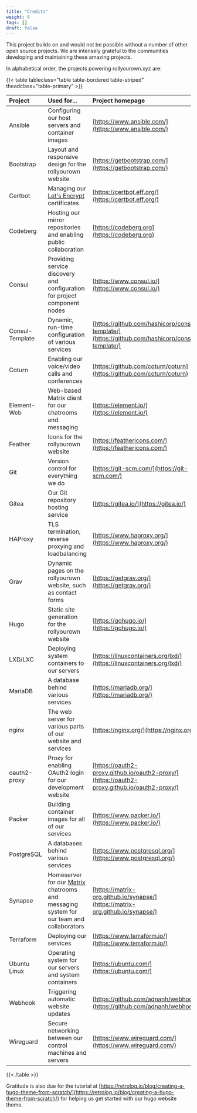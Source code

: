 ```yaml
---
title: "Credits"
weight: 6
tags: []
draft: false
---
```

<!--
SPDX-FileCopyrightText: 2022 Wilfred Nicoll <xyzroller@rollyourown.xyz>
SPDX-License-Identifier: CC-BY-SA-4.0
-->

This project builds on and would not be possible without a number of other open source projects. We are intensely grateful to the communities developing and maintaining these amazing projects.

<!--more-->

In alphabetical order, the projects powering rollyourown.xyz are:

{{< table tableclass="table table-bordered table-striped" theadclass="table-primary" >}}

| Project | Used for... | Project homepage | Licence |
| :------ | :---------- | :--------------- | :------ |
| Ansible | Configuring our host servers and container images | [https://www.ansible.com/](https://www.ansible.com/) | [GPL v3](https://github.com/ansible/ansible/blob/devel/COPYING) |
| Bootstrap | Layout and responsive design for the rollyourown website | [https://getbootstrap.com/](https://getbootstrap.com/) | [MIT](https://github.com/twbs/bootstrap/blob/main/LICENSE) |
| Certbot | Managing our [Let's Encrypt](https://letsencrypt.org/) certificates | [https://certbot.eff.org/](https://certbot.eff.org/) | [Apache 2.0](https://raw.githubusercontent.com/certbot/certbot/master/LICENSE.txt) |
| Codeberg | Hosting our mirror repositories and enabling public collaboration | [https://codeberg.org](https://codeberg.org) | [Non-profit association](https://docs.codeberg.org/getting-started/what-is-codeberg/) |
| Consul | Providing service discovery and configuration for project component nodes | [https://www.consul.io/](https://www.consul.io/) | [MPL 2.0](https://github.com/hashicorp/consul/blob/master/LICENSE) |
| Consul-Template | Dynamic, run-time configuration of various services | [https://github.com/hashicorp/consul-template/](https://github.com/hashicorp/consul-template/) | [MPL 2.0](https://github.com/hashicorp/consul-template/blob/master/LICENSE) |
| Coturn  | Enabling our voice/video calls and conferences | [https://github.com/coturn/coturn](https://github.com/coturn/coturn) | [https://github.com/coturn/coturn/blob/master/LICENSE](https://github.com/coturn/coturn/blob/master/LICENSE) |
| Element-Web | Web-based Matrix client for our chatrooms and messaging | [https://element.io/](https://element.io/) | [Apache 2.0](https://github.com/vector-im/element-web/blob/develop/LICENSE) |
| Feather | Icons for the rollyourown website | [https://feathericons.com/](https://feathericons.com/) | [MIT](https://github.com/feathericons/feather/blob/master/LICENSE) |
| Git | Version control for everything we do | [https://git-scm.com/](https://git-scm.com/) | [GPL v2](https://github.com/git/git/blob/master/COPYING) |
| Gitea | Our Git repository hosting service | [https://gitea.io/](https://gitea.io/) | [MIT](https://github.com/go-gitea/gitea/blob/main/LICENSE) |
| HAProxy | TLS termination, reverse proxying and loadbalancing | [https://www.haproxy.org/](https://www.haproxy.org/) | [GPL / LGPL](https://github.com/haproxy/haproxy/blob/master/LICENSE) |
| Grav | Dynamic pages on the rollyourown website, such as contact forms | [https://getgrav.org/](https://getgrav.org/) | [MIT](https://github.com/getgrav/grav/blob/develop/LICENSE.txt) |
| Hugo | Static site generation for the rollyourown website | [https://gohugo.io/](https://gohugo.io/) | [Apache 2.0](https://github.com/gohugoio/hugo/blob/master/LICENSE) |
| LXD/LXC | Deploying system containers to our servers | [https://linuxcontainers.org/lxd/](https://linuxcontainers.org/lxd/) | [Apache 2.0](https://github.com/lxc/lxd/blob/master/COPYING) |
| MariaDB | A database behind various services | [https://mariadb.org/](https://mariadb.org/) | [GPL v2 / LGPL](https://mariadb.com/kb/en/mariadb-license/) |
| nginx | The web server for various parts of our website and services | [https://nginx.org/](https://nginx.org/) | [2-clause BSD Licence](http://nginx.org/LICENSE) |
| oauth2-proxy | Proxy for enabling OAuth2 login for our development website | [https://oauth2-proxy.github.io/oauth2-proxy/](https://oauth2-proxy.github.io/oauth2-proxy/) | [MIT](https://github.com/oauth2-proxy/oauth2-proxy/blob/master/LICENSE) |
| Pacḱer | Building container images for all of our services | [https://www.packer.io/](https://www.packer.io/) | [MPL 2.0](https://github.com/hashicorp/packer/blob/master/LICENSE) |
| PostgreSQL | A databases behind various services | [https://www.postgresql.org/](https://www.postgresql.org/) | [PostgreSQL Licence](https://www.postgresql.org/about/licence/) |
| Synapse | Homeserver for our [Matrix](https://matrix.org/) chatrooms and messaging system for our team and collaborators | [https://matrix-org.github.io/synapse/](https://matrix-org.github.io/synapse/) | [Apache 2.0](https://github.com/matrix-org/synapse/blob/develop/LICENSE) |
| Terraform | Deploying our services | [https://www.terraform.io/](https://www.terraform.io/) | [MPL 2.0](https://github.com/hashicorp/terraform/blob/main/LICENSE) |
| Ubuntu Linux | Operating system for our servers and system containers | [https://ubuntu.com/](https://ubuntu.com/) | [Canonical IPRights Policy](https://ubuntu.com/legal/intellectual-property-policy) |
| Webhook | Triggering automatic website updates | [https://github.com/adnanh/webhook](https://github.com/adnanh/webhook) | [MIT](https://github.com/adnanh/webhook/blob/master/LICENSE) |
| Wireguard | Secure networking between our control machines and servers | [https://www.wireguard.com/](https://www.wireguard.com/) | [GPL v2](https://www.wireguard.com/#license) |

{{< /table >}}

Gratitude is also due for the tutorial at [https://retrolog.io/blog/creating-a-hugo-theme-from-scratch/](https://retrolog.io/blog/creating-a-hugo-theme-from-scratch/) for helping us get started with our hugo website theme.
